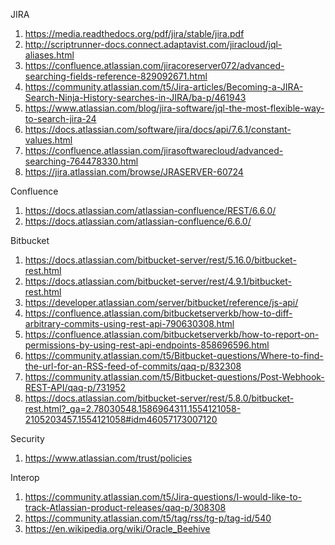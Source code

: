 JIRA
1. https://media.readthedocs.org/pdf/jira/stable/jira.pdf
1. http://scriptrunner-docs.connect.adaptavist.com/jiracloud/jql-aliases.html
1. https://confluence.atlassian.com/jiracoreserver072/advanced-searching-fields-reference-829092671.html
1. https://community.atlassian.com/t5/Jira-articles/Becoming-a-JIRA-Search-Ninja-History-searches-in-JIRA/ba-p/461943
1. https://www.atlassian.com/blog/jira-software/jql-the-most-flexible-way-to-search-jira-24
1. https://docs.atlassian.com/software/jira/docs/api/7.6.1/constant-values.html
1. https://confluence.atlassian.com/jirasoftwarecloud/advanced-searching-764478330.html
1. https://jira.atlassian.com/browse/JRASERVER-60724

Confluence
1. https://docs.atlassian.com/atlassian-confluence/REST/6.6.0/
1. https://docs.atlassian.com/atlassian-confluence/6.6.0/

Bitbucket
1. https://docs.atlassian.com/bitbucket-server/rest/5.16.0/bitbucket-rest.html
1. https://docs.atlassian.com/bitbucket-server/rest/4.9.1/bitbucket-rest.html
1. https://developer.atlassian.com/server/bitbucket/reference/js-api/
1. https://confluence.atlassian.com/bitbucketserverkb/how-to-diff-arbitrary-commits-using-rest-api-790630308.html
1. https://confluence.atlassian.com/bitbucketserverkb/how-to-report-on-permissions-by-using-rest-api-endpoints-858696596.html
1. https://community.atlassian.com/t5/Bitbucket-questions/Where-to-find-the-url-for-an-RSS-feed-of-commits/qaq-p/832308
1. https://community.atlassian.com/t5/Bitbucket-questions/Post-Webhook-REST-API/qaq-p/731952
1. https://docs.atlassian.com/bitbucket-server/rest/5.8.0/bitbucket-rest.html?_ga=2.78030548.1586964311.1554121058-2105203457.1554121058#idm46057173007120

Security
1. https://www.atlassian.com/trust/policies

Interop
1. https://community.atlassian.com/t5/Jira-questions/I-would-like-to-track-Atlassian-product-releases/qaq-p/308308
1. https://community.atlassian.com/t5/tag/rss/tg-p/tag-id/540
1. https://en.wikipedia.org/wiki/Oracle_Beehive